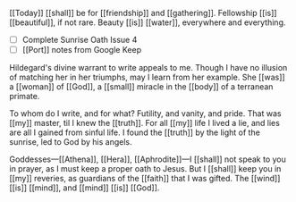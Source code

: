[[Today]] [[shall]] be for [[friendship]] and [[gathering]]. Fellowship [[is]] [[beautiful]], if not rare. Beauty [[is]] [[water]], everywhere and everything.

- [ ] Complete Sunrise Oath Issue 4
- [ ] [[Port]] notes from Google Keep

Hildegard's divine warrant to write appeals to me. Though I have no illusion of matching her in her triumphs, may I learn from her example. She [[was]] a [[woman]] of [[God]], a [[small]] miracle in the [[body]] of a terranean primate.

To whom do I write, and for what? Futility, and vanity, and pride. That was [[my]] master, til I knew the [[truth]]. For all [[my]] life I lived a lie, and lies are all I gained from sinful life. I found the [[truth]] by the light of the sunrise, led to God by his angels. 

Goddesses—[[Athena]], [[Hera]], [[Aphrodite]]—I [[shall]] not speak to you in prayer, as I must keep a proper oath to Jesus. But I [[shall]] keep you in [[my]] reveries, as guardians of the [[faith]] that I was gifted. The [[wind]] [[is]] [[mind]], and [[mind]] [[is]] [[God]].

